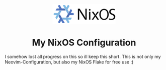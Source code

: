 <div align="center">
  <img src="https://raw.githubusercontent.com/NixOS/nixos-artwork/master/logo/nixos.svg" alt="NixOS" width="200"/>
  <h1>My NixOS Configuration</h1>
</div>

<div>
  <p1>I somehow lost all progress on this so ill keep this short. This is not only my Neovim-Configuration, but also my NixOS Flake for free use :) </p1>
</div>
